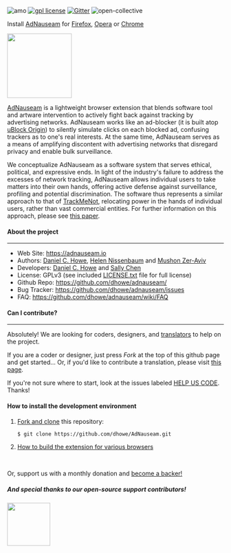 <!-- [![Build Status](https://travis-ci.org/dhowe/AdNauseam.svg)](https://travis-ci.org/dhowe/AdNauseam) -->
![amo](https://badgen.net/amo/v/adnauseam) <a href="https://www.gnu.org/licenses/gpl-3.0.en.html"><img src="https://img.shields.io/badge/license-GPL-orange.svg" alt="gpl license"></a> [![Gitter](https://badges.gitter.im/dhowe/AdNauseam.svg)](https://gitter.im/dhowe/AdNauseam?utm_source=badge&utm_medium=badge&utm_campaign=pr-badge) ![open-collective](https://opencollective.com/adnauseam/tiers/badge.svg)
 
Install [AdNauseam](https://adnauseam.io) for [Firefox](https://addons.mozilla.org/en-US/firefox/addon/adnauseam), [Opera](https://addons.opera.com/en/extensions/details/adnauseam-2) or [Chrome](https://github.com/dhowe/AdNauseam/wiki/Install-AdNauseam-on-Chrome-Without-Google's-Permission)
<div align="left">
  <a href="https://adnauseam.io">
    <img src="https://rednoise.org/images/adnauseam.png" width="150px"/>
  </a>
</div>

[AdNauseam](https://adnauseam.io) is a lightweight browser extension that blends software tool and artware intervention to actively fight back against tracking by advertising networks. AdNauseam works like an ad-blocker (it is built atop [uBlock Origin](https://github.com/gorhill/uBlock)) to silently simulate clicks on each blocked ad, confusing trackers as to one's real interests. At the same time, AdNauseam serves as a means of amplifying discontent with advertising networks that disregard privacy and enable bulk surveillance.

We conceptualize AdNauseam as a software system that serves ethical, political, and expressive ends. In light of the industry's failure to address the excesses of network tracking, AdNauseam allows individual users to take matters into their own hands, offering active defense against surveillance, profiling and potential discrimination. The software thus represents a similar approach to that of <a href="https://cs.nyu.edu/trackmenot" target="_blank">TrackMeNot</a>, relocating power in the hands of individual users, rather than vast commercial entities. For further information on this approach, please see <a href="https://cs.nyu.edu/trackmenot/resources/trackmenot2009.pdf" target="_blank">this paper</a>.


#### About the project
--------

* Web Site:         https://adnauseam.io
* Authors:          [Daniel C. Howe](https://rednoise.org/daniel), [Helen Nissenbaum](https://www.nyu.edu/projects/nissenbaum/) and [Mushon Zer-Aviv](http://mushon.com)
* Developers:       [Daniel C. Howe](https://rednoise.org/daniel) and [Sally Chen](https://github.com/cqx931)
* License:          GPLv3 (see included [LICENSE.txt](https://github.com/dhowe/AdNauseam/blob/master/LICENSE.txt) file for full license)
* Github Repo:      https://github.com/dhowe/adnauseam/
* Bug Tracker:      https://github.com/dhowe/adnauseam/issues
* FAQ:              https://github.com/dhowe/adnauseam/wiki/FAQ


#### Can I contribute?
--------
Absolutely! We are looking for coders, designers, and [translators](https://crowdin.com/project/adnauseam) to help on the project.

If you are a coder or designer, just press *Fork* at the top of this github page and get started... Or, if you'd like to contribute a translation, please visit [this page](https://crowdin.com/project/adnauseam).

If you're not sure where to start, look at the issues labeled [HELP US CODE](https://github.com/dhowe/AdNauseam/labels/HELP-US-CODE). Thanks!

#### How to install the development environment

1. [Fork and clone](https://help.github.com/articles/fork-a-repo) this repository:

    ```bash
    $ git clone https://github.com/dhowe/AdNauseam.git
    ```

2. [How to build the extension for various browsers](https://github.com/dhowe/AdNauseam/wiki/Building-AdNauseam-from-source-(for-developers))

<br>

Or, support us with a monthly donation and [become a backer!](https://opencollective.com/adnauseam#backer)

<object type="image/svg+xml" data="https://opencollective.com/adnauseam/tiers/backers.svg?avatarHeight=36&width=600" style="max-width: 100%;"></object>


##### And special thanks to our open-source support contributors!

<img src="https://pagekite.net/static/skin/i/pagekite-logo.png" width="100"/>

<br>
